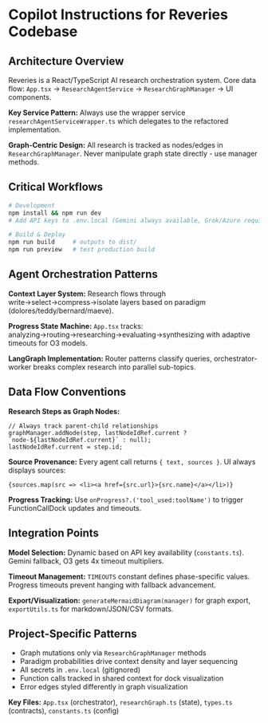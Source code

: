 

# Copilot Instructions for Reveries Codebase

## Architecture Overview
Reveries is a React/TypeScript AI research orchestration system. Core data flow: `App.tsx` → `ResearchAgentService` → `ResearchGraphManager` → UI components.

**Key Service Pattern:** Always use the wrapper service `researchAgentServiceWrapper.ts` which delegates to the refactored implementation.

**Graph-Centric Design:** All research is tracked as nodes/edges in `ResearchGraphManager`. Never manipulate graph state directly - use manager methods.

## Critical Workflows
```bash
# Development
npm install && npm run dev
# Add API keys to .env.local (Gemini always available, Grok/Azure require keys)

# Build & Deploy
npm run build     # outputs to dist/
npm run preview   # test production build
```

## Agent Orchestration Patterns
**Context Layer System:** Research flows through write→select→compress→isolate layers based on paradigm (dolores/teddy/bernard/maeve).

**Progress State Machine:** `App.tsx` tracks: analyzing→routing→researching→evaluating→synthesizing with adaptive timeouts for O3 models.

**LangGraph Implementation:** Router patterns classify queries, orchestrator-worker breaks complex research into parallel sub-topics.

## Data Flow Conventions
**Research Steps as Graph Nodes:**
```tsx
// Always track parent-child relationships
graphManager.addNode(step, lastNodeIdRef.current ? `node-${lastNodeIdRef.current}` : null);
lastNodeIdRef.current = step.id;
```

**Source Provenance:** Every agent call returns `{ text, sources }`. UI always displays sources:
```tsx
{sources.map(src => <li><a href={src.url}>{src.name}</a></li>)}
```

**Progress Tracking:** Use `onProgress?.('tool_used:toolName')` to trigger FunctionCallDock updates and timeouts.

## Integration Points
**Model Selection:** Dynamic based on API key availability (`constants.ts`). Gemini fallback, O3 gets 4x timeout multipliers.

**Timeout Management:** `TIMEOUTS` constant defines phase-specific values. Progress timeouts prevent hanging with fallback advancement.

**Export/Visualization:** `generateMermaidDiagram(manager)` for graph export, `exportUtils.ts` for markdown/JSON/CSV formats.

## Project-Specific Patterns
- Graph mutations only via `ResearchGraphManager` methods
- Paradigm probabilities drive context density and layer sequencing
- All secrets in `.env.local` (gitignored)
- Function calls tracked in shared context for dock visualization
- Error edges styled differently in graph visualization

**Key Files:** `App.tsx` (orchestrator), `researchGraph.ts` (state), `types.ts` (contracts), `constants.ts` (config)
